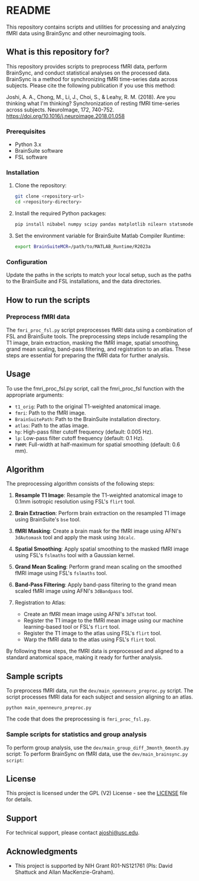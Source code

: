 # README #

This repository contains scripts and utilities for processing and analyzing fMRI data using BrainSync and other neuroimaging tools.

## What is this repository for?

This repository provides scripts to preprocess fMRI data, perform BrainSync, and conduct statistical analyses on the processed data.
BrainSync is a method for synchronizing fMRI time-series data across subjects.  Please cite the following publication if you use this method:

Joshi, A. A., Chong, M., Li, J., Choi, S., & Leahy, R. M. (2018). Are you thinking what I'm thinking? Synchronization of resting fMRI time-series across subjects. NeuroImage, 172, 740-752. https://doi.org/10.1016/j.neuroimage.2018.01.058


### Prerequisites

- Python 3.x
- BrainSuite software
- FSL software

### Installation

1. Clone the repository:
    ```sh
    git clone <repository-url>
    cd <repository-directory>
    ```

2. Install the required Python packages:
    ```sh
    pip install nibabel numpy scipy pandas matplotlib nilearn statsmodels tqdm
    ```

3. Set the environment variable for BrainSuite Matlab Compiler Runtime:
    ```sh
    export BrainSuiteMCR=/path/to/MATLAB_Runtime/R2023a
    ```

### Configuration

Update the paths in the scripts to match your local setup, such as the paths to the BrainSuite and FSL installations, and the data directories.

## How to run the scripts

### Preprocess fMRI data


The `fmri_proc_fsl.py` script preprocesses fMRI data using a combination of FSL and BrainSuite tools. The preprocessing steps include resampling the T1 image, brain extraction, masking the fMRI image, spatial smoothing, grand mean scaling, band-pass filtering, and registration to an atlas. These steps are essential for preparing the fMRI data for further analysis.

## Usage
To use the fmri_proc_fsl.py script, call the fmri_proc_fsl function with the appropriate arguments:

- `t1_orig`: Path to the original T1-weighted anatomical image.
- `fmri`: Path to the fMRI image.
- `BrainSuitePath`: Path to the BrainSuite installation directory.
- `atlas`: Path to the atlas image.
- `hp`: High-pass filter cutoff frequency (default: 0.005 Hz).
- `lp`: Low-pass filter cutoff frequency (default: 0.1 Hz).
- `FWHM`: Full-width at half-maximum for spatial smoothing (default: 0.6 mm).

## Algorithm
The preprocessing algorithm consists of the following steps:

1. **Resample T1 Image**: Resample the T1-weighted anatomical image to 0.1mm isotropic resolution using FSL's `flirt` tool.
2. **Brain Extraction**: Perform brain extraction on the resampled T1 image using BrainSuite's `bse` tool.
3. **fMRI Masking**: Create a brain mask for the fMRI image using AFNI's `3dAutomask` tool and apply the mask using `3dcalc`.
4. **Spatial Smoothing**: Apply spatial smoothing to the masked fMRI image using FSL's `fslmaths` tool with a Gaussian kernel.
5. **Grand Mean Scaling**: Perform grand mean scaling on the smoothed fMRI image using FSL's `fslmaths` tool.
6. **Band-Pass Filtering**: Apply band-pass filtering to the grand mean scaled fMRI image using AFNI's `3dBandpass` tool.

7. Registration to Atlas:
   - Create an fMRI mean image using AFNI's `3dTstat` tool.
   - Register the T1 image to the fMRI mean image using our machine learning-based tool or FSL's `flirt` tool.
   - Register the T1 image to the atlas using FSL's `flirt` tool.
   - Warp the fMRI data to the atlas using FSL's `flirt` tool.

By following these steps, the fMRI data is preprocessed and aligned to a standard anatomical space, making it ready for further analysis. 


## Sample scripts

To preprocess fMRI data, run the ```dev/main_openneuro_preproc.py``` script. The script processes fMRI data for each subject and session aligning to an atlas.
```
python main_openneuro_preproc.py
```
The code that does the preprocessing is ```fmri_proc_fsl.py```.


### Sample scripts for statistics and group analysis
To perform group analysis, use the ```dev/main_group_diff_3month_6month.py``` script:
To perform BrainSync on fMRI data, use the ```dev/main_brainsync.py script```:



## License
This project is licensed under the GPL (V2) License - see the [LICENSE](License_gpl-2.0.txt) file for details.

## Support
For technical support, please contact [ajoshi@usc.edu](mailto:ajoshi@usc.edu).

## Acknowledgments
- This project is supported by NIH Grant R01-NS121761 (PIs: David Shattuck and Allan MacKenzie-Graham).



 
